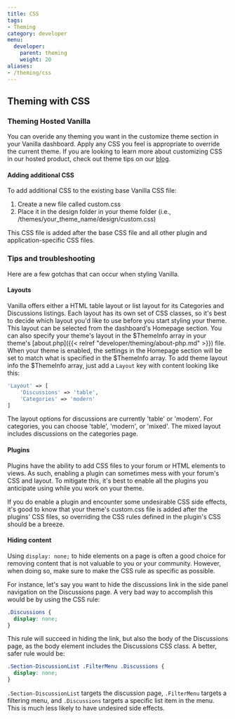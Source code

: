 ```yaml
---
title: CSS
tags:
- Theming
category: developer
menu:
  developer:
    parent: theming
    weight: 20
aliases:
- /theming/css
---
```

## Theming with CSS

### Theming Hosted Vanilla
You can overide any theming you want in the customize theme section in your Vanilla dashboard. Apply any CSS you feel is appropriate to override the current theme. If you are looking to learn more about customizing CSS in our hosted product, check out theme tips on our [blog](https://blog.vanillaforums.com/tag/fridaytips/).


#### Adding additional CSS

To add additional CSS to the existing base Vanilla CSS file:

1. Create a new file called custom.css
2. Place it in the design folder in your theme folder (i.e., /themes/your_theme_name/design/custom.css)

This CSS file is added after the base CSS file and all other plugin and application-specific CSS files.

### Tips and troubleshooting

Here are a few gotchas that can occur when styling Vanilla.

#### Layouts

Vanilla offers either a HTML table layout or list layout for its Categories and Discussions listings. Each layout has its own set of CSS classes, so it's best to decide which layout you'd like to use before you start styling your theme. This layout can be selected from the dashboard's Homepage section. You can also specify your theme's layout in the $ThemeInfo array in your theme's [about.php]({{< relref "developer/theming/about-php.md" >}}) file. When your theme is enabled, the settings in the Homepage section will be set to match what is specified in the $ThemeInfo array. To add theme layout info the $ThemeInfo array, just add a `Layout` key with content looking like this:
```php
'Layout' => [
    'Discussions' => 'table',
    'Categories' => 'modern'
]
```
The layout options for discussions are currently 'table' or 'modern'. For categories, you can choose 'table', 'modern', or 'mixed'. The mixed layout includes discussions on the categories page.

#### Plugins

Plugins have the ability to add CSS files to your forum or HTML elements to views. As such, enabling a plugin can sometimes mess with your forum's CSS and layout. To mitigate this, it's best to enable all the plugins you anticipate using while you work on your theme.

If you do enable a plugin and encounter some undesirable CSS side effects, it's good to know that your theme's custom.css file is added after the plugins' CSS files, so overriding the CSS rules defined in the plugin's CSS should be a breeze.

#### Hiding content

Using `display: none;` to hide elements on a page is often a good choice for removing content that is not valuable to you or your community. However, when doing so, make sure to make the CSS rule as specific as possible.

For instance, let's say you want to hide the discussions link in the side panel navigation on the Discussions page. A very bad way to accomplish this would be by using the CSS rule:

```css
.Discussions {
  display: none;
}
```
This rule will succeed in hiding the link, but also the body of the Discussions page, as the body element includes the Discussions CSS class. A better, safer rule would be:

```css
.Section-DiscussionList .FilterMenu .Discussions {
  display: none;
}
```

`.Section-DiscussionList` targets the discussion page, `.FilterMenu` targets a filtering menu, and `.Discussions` targets a specific list item in the menu. This is much less likely to have undesired side effects.
